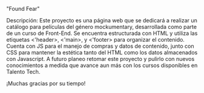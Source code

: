 "Found Fear"


Descripción:
Este proyecto es una página web que se dedicará a realizar un catálogo para películas del género mockumentary, desarrollada como parte de un curso de Front-End. Se encuentra estructurada con HTML y utiliza las etiquetas <'header>, <'main>, y <'footer> para organizar el contenido. Cuenta con JS para el manejo de compras y datos de contenido, junto con CSS para mantener la estética tanto del HTML como los datos almacenados con Javascript.
A futuro planeo retomar este proyecto y pulirlo con nuevos conocimientos a medida que avance aun más con los cursos disponibles en Talento Tech.

¡Muchas gracias por su tiempo!